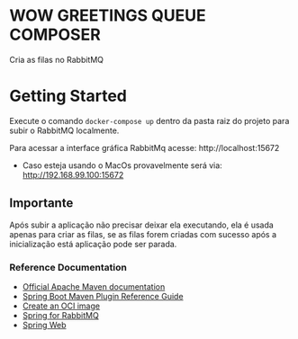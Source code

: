 # WOW GREETINGS QUEUE COMPOSER
Cria as filas no RabbitMQ

# Getting Started
Execute o comando ```docker-compose up``` dentro da pasta raiz do projeto para subir o RabbitMQ
localmente.

Para acessar a interface gráfica RabbitMq acesse: http://localhost:15672
- Caso esteja usando o MacOs provavelmente será via: http://192.168.99.100:15672

## Importante
Após subir a aplicação não precisar deixar ela executando, ela é usada apenas para criar as
filas, se as filas forem criadas com sucesso após a inicialização está aplicação pode ser parada. 

### Reference Documentation
* [Official Apache Maven documentation](https://maven.apache.org/guides/index.html)
* [Spring Boot Maven Plugin Reference Guide](https://docs.spring.io/spring-boot/docs/2.5.4/maven-plugin/reference/html/)
* [Create an OCI image](https://docs.spring.io/spring-boot/docs/2.5.4/maven-plugin/reference/html/#build-image)
* [Spring for RabbitMQ](https://docs.spring.io/spring-boot/docs/2.5.4/reference/htmlsingle/#boot-features-amqp)
* [Spring Web](https://docs.spring.io/spring-boot/docs/2.5.4/reference/htmlsingle/#boot-features-developing-web-applications)


